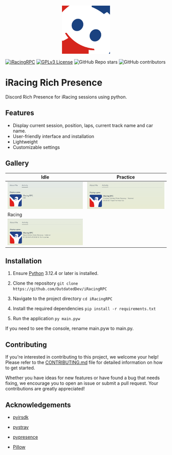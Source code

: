 <p align="center">
  <img src="./assets/logo.png" width="150" alt="Logo">
</p>

[![iRacingRPC](https://img.shields.io/static/v1?label=GitHub&message=iRacingRPC&color=blue&logo=github&style=flat-square)](https://github.com/OutdatedDev/iRacingRPC "View GitHub repo")
[![GPLv3 License](https://img.shields.io/badge/License-GPL%20v3-yellow.svg?style=flat-square)](https://opensource.org/licenses/GPL-3.0 "View the license")
![GitHub Repo stars](https://img.shields.io/github/stars/outdateddev/iracingrpc?style=flat-square&color=lightyellow)
![GitHub contributors](https://img.shields.io/github/contributors/outdateddev/iRacingRPC?style=flat-square)


# iRacing Rich Presence

Discord Rich Presence for iRacing sessions using python.

## Features

- Display current session, position, laps, current track name and car name.
- User-friendly interface and installation
- Lightweight
- Customizable settings

## Gallery

| Idle | Practice |
| --- | --- |
| ![Screenshot of idle status](./assets/RPCExample.png) | ![Screenshot of practice status](./assets/practicess.png) |
| Racing |
| ![Screenshot of racing status](./assets/race.png) |

## Installation

1. Ensure [Python](https://www.python.org/downloads/) 3.12.4 or later is installed.

2. Clone the repository ```git clone https://github.com/OutdatedDev/iRacingRPC```

3. Navigate to the project directory ```cd iRacingRPC```

4. Install the required dependencies ```pip install -r requirements.txt```

5. Run the application ```py main.pyw```

If you need to see the console, rename main.pyw to main.py.

## Contributing

If you're interested in contributing to this project, we welcome your help! Please refer to the [CONTRIBUTING.md](./CONTRIBUTING.md) file for detailed information on how to get started.

Whether you have ideas for new features or have found a bug that needs fixing, we encourage you to open an issue or submit a pull request. Your contributions are greatly appreciated!

## Acknowledgements

- [pyirsdk](https://github.com/kutu/pyirsdk)

- [pystray](https://github.com/moses-palmer/pystray)

- [pypresence](https://pypi.org/project/pypresence/)

- [Pillow](https://github.com/python-pillow/Pillow)
